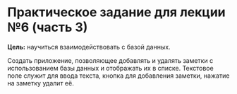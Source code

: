 # Практическое задание для лекции №6 (часть 3)

**Цель:** научиться взаимодействовать с базой данных.

Создать приложение, позволяющее добавлять и удалять заметки с использованием базы данных и отображать их в списке. Текстовое поле служит для ввода текста, кнопка для добавления заметки, нажатие на заметку удалит её.
